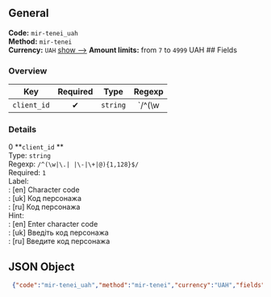 ## General 
**Code:** `mir-tenei_uah`  
**Method:** `mir-tenei`  
**Currency:** `UAH` [show -->]() 
**Amount limits:** from `7`  to `4999`  UAH ## Fields 
### Overview 
|Key|Required|Type|Regexp| 
|:---:|:---:|:---:|:---:| 
|`client_id` |✔ |`string` |`/^(\w|\.| |\-|\+|@){1,128}$/` | 
 
### Details 
0 **`client_id` **  
Type: `string`  
Regexp: `/^(\w|\.| |\-|\+|@){1,128}$/`  
Required: `1`  
Label:  
: [en] Character code  
: [uk] Код персонажа  
: [ru] Код персонажа  
Hint:  
: [en] Enter character code  
: [uk] Введіть код персонажа  
: [ru] Введите код персонажа  
## JSON Object 
```json
 {"code":"mir-tenei_uah","method":"mir-tenei","currency":"UAH","fields":[{"key":"client_id","type":"string","label":{"en":"Character code","uk":"\u041a\u043e\u0434 \u043f\u0435\u0440\u0441\u043e\u043d\u0430\u0436\u0430","ru":"\u041a\u043e\u0434 \u043f\u0435\u0440\u0441\u043e\u043d\u0430\u0436\u0430"},"regexp":"\/^(\\w|\\.| |\\-|\\+|@){1,128}$\/","required":true,"position":1,"hint":{"en":"Enter character code","uk":"\u0412\u0432\u0435\u0434\u0456\u0442\u044c \u043a\u043e\u0434 \u043f\u0435\u0440\u0441\u043e\u043d\u0430\u0436\u0430","ru":"\u0412\u0432\u0435\u0434\u0438\u0442\u0435 \u043a\u043e\u0434 \u043f\u0435\u0440\u0441\u043e\u043d\u0430\u0436\u0430"},"example":"MT-7732103"}],"amount_min":7,"amount_max":4999}```  
